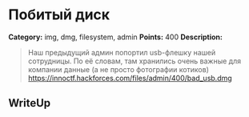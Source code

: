 # Побитый диск


**Category:** img, dmg, filesystem, admin
**Points:** 400
**Description:**

> Наш предыдущий админ попортил usb-флешку нашей сотрудницы. По её словам, там хранились очень важные для компании данные (а не просто фотографии котиков) 
> https://innoctf.hackforces.com/files/admin/400/bad_usb.dmg

## WriteUp 

